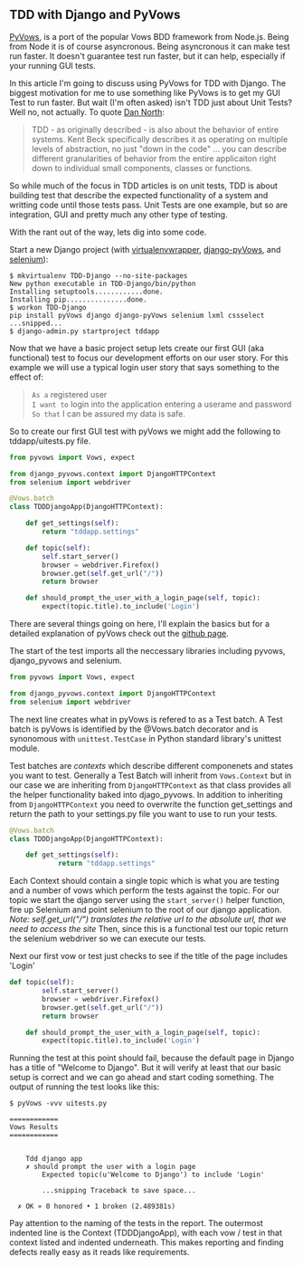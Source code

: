 ## TDD with Django and PyVows


[PyVows](http://heynemann.github.io/pyvows/), is a port of the popular Vows BDD framework from Node.js.  Being from Node it is of course asyncronous.  Being asyncronous it can make test run faster.  It doesn't guarantee test run faster, but it can help, especially if your running GUI tests.  

In this article I'm going to discuss using PyVows for TDD with Django.  The biggest motivation for me to use something like PyVows is to get my GUI Test to run faster.  But wait (I'm often asked) isn't TDD just about Unit Tests?  Well no, not actually.  To quote [Dan North](http://dannorth.net/introducing-bdd/):

> TDD - as originally described - is also about the behavior of entire systems.  Kent Beck
> specifically describes it as operating on multiple levels of abstraction, no just "down in the code"
> ... you can describe different granularities of behavior from the entire applicaiton right 
> down to individual small components, classes or functions. 

So while much of the focus in TDD articles is on unit tests, TDD is about building test that describe the expected functionality of a system and writting code until those tests pass.  Unit Tests are one example, but so are integration, GUI and pretty much any other type of testing.

With the rant out of the way, lets dig into some code.

Start a new Django project (with [virtualenvwrapper](https://bitbucket.org/dhellmann/virtualenvwrapper), [django-pyVows](http://github.com/rafaelcaricio/django-pyvows), and [selenium](https://code.google.com/p/selenium/)):

```shell
$ mkvirtualenv TDD-Django --no-site-packages
New python executable in TDD-Django/bin/python
Installing setuptools............done.
Installing pip...............done.
$ workon TDD-Django 
pip install pyVows django django-pyVows selenium lxml cssselect
...snipped...
$ django-admin.py startproject tddapp      
```

Now that we have a basic project setup lets create our first GUI (aka functional) test to focus our development efforts on our user story.  For this example we will use a typical login user story that says something to the effect of:

>`As a` registered user<br>
>`I want to` login into the application entering a userame and password<br>
>`So that` I can be assured my data is safe.

So to create our first GUI test with pyVows we might add the following to tddapp/uitests.py file. 

```python
from pyvows import Vows, expect

from django_pyvows.context import DjangoHTTPContext
from selenium import webdriver

@Vows.batch
class TDDDjangoApp(DjangoHTTPContext):

    def get_settings(self):
        return "tddapp.settings"

    def topic(self):
        self.start_server()
        browser = webdriver.Firefox()
        browser.get(self.get_url("/"))
        return browser

    def should_prompt_the_user_with_a_login_page(self, topic):
        expect(topic.title).to_include('Login')
```

There are several things going on here, I'll explain the basics but for a detailed explanation of pyVows check out the [github page](http://heynemann.github.io/pyvows/).

The start of the test imports all the neccessary libraries including pyvows, django_pyvows and selenium.

```python
from pyvows import Vows, expect

from django_pyvows.context import DjangoHTTPContext
from selenium import webdriver
```

The next line creates what in pyVows is refered to as a Test batch.  A Test batch is pyVows is identified by the @Vows.batch decorator and is synonomous with `unittest.TestCase` in Python standard library's unittest module.

Test batches are _contexts_ which describe different componenets and states you want to test.  Generally a Test Batch will inherit from `Vows.Context` but in our case we are inheriting from `DjangoHTTPContext` as that class provides all the helper functionality baked into djago_pyvows.  In addition to inheriting from `DjangoHTTPContext` you need to overwrite the function get_settings and return the path to your settings.py file you want to use to run your tests.

```python
@Vows.batch
class TDDDjangoApp(DjangoHTTPContext):

	def get_settings(self):
        	return "tddapp.settings"

``` 

Each Context should contain a single topic which is what you are testing and a number of vows which perform the tests against the topic. For our topic we start the django server using the `start_server()` helper function, fire up Selenium and point selenium to the root of our django application.  _Note: self.get_url("/") translates the relative url to the absolute url, that we need to access the site_  Then, since this is a functional test our topic return the selenium webdriver so we can execute our tests.

Next our first vow or test just checks to see if the title of the page includes 'Login'

```python
def topic(self):
        self.start_server()
        browser = webdriver.Firefox()
        browser.get(self.get_url("/"))
        return browser

    def should_prompt_the_user_with_a_login_page(self, topic):
        expect(topic.title).to_include('Login')
```

Running the test at this point should fail, because the default page in Django has a title of "Welcome to Django".  But it will verify at least that our basic setup is correct and we can go ahead and start coding something.  The output of running the test looks like this:

```shell
$ pyVows -vvv uitests.py 

============
Vows Results
============


    Tdd django app
    ✗ should prompt the user with a login page
        Expected topic(u'Welcome to Django') to include 'Login'
        
		...snipping Traceback to save space...

  ✗ OK » 0 honored • 1 broken (2.489381s)
```

Pay attention to the naming of the tests in the report.  The outermost indented line is the Context (TDDDjangoApp), with each vow / test in that context listed and indented underneath.  This makes reporting and finding defects really easy as it reads like requirements.






